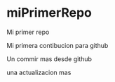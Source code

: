 # miPrimerRepo
Mi primer repo


Mi primera contibucion para github

Un commir mas desde github

una actualizacion mas
